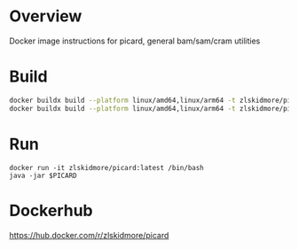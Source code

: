 # Overview
Docker image instructions for picard, general bam/sam/cram utilities

# Build
```bash
docker buildx build --platform linux/amd64,linux/arm64 -t zlskidmore/picard:3.4.0 --push .
docker buildx build --platform linux/amd64,linux/arm64 -t zlskidmore/picard:latest --push .
```

# Run
```
docker run -it zlskidmore/picard:latest /bin/bash
java -jar $PICARD
```

# Dockerhub
https://hub.docker.com/r/zlskidmore/picard
